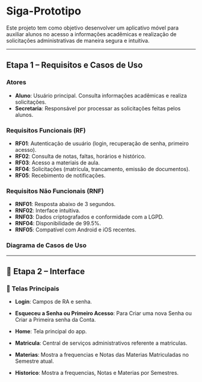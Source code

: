 # Siga-Prototipo

Este projeto tem como objetivo desenvolver um aplicativo móvel para auxiliar alunos no acesso a informações acadêmicas e realização de solicitações administrativas de maneira segura e intuitiva.

---

## Etapa 1 – Requisitos e Casos de Uso

### Atores

- **Aluno**: Usuário principal. Consulta informações acadêmicas e realiza solicitações.
- **Secretaria**: Responsável por processar as solicitações feitas pelos alunos.

### Requisitos Funcionais (RF)

- **RF01**: Autenticação de usuário (login, recuperação de senha, primeiro acesso).
- **RF02**: Consulta de notas, faltas, horários e histórico.
- **RF03**: Acesso a materiais de aula.
- **RF04**: Solicitações (matrícula, trancamento, emissão de documentos).
- **RF05**: Recebimento de notificações.

### Requisitos Não Funcionais (RNF)

- **RNF01**: Resposta abaixo de 3 segundos.
- **RNF02**: Interface intuitiva.
- **RNF03**: Dados criptografados e conformidade com a LGPD.
- **RNF04**: Disponibilidade de 99.5%.
- **RNF05**: Compatível com Android e iOS recentes.

### Diagrama de Casos de Uso



---

## 🎨 Etapa 2 – Interface

### 🧭 Telas Principais

- **Login**: Campos de RA e senha.

- **Esqueceu a Senha ou Primeiro Acesso**: Para Criar uma nova Senha ou Criar a Primeira senha da Conta.

- **Home**: Tela principal do app.

- **Matricula**: Central de serviços administrativos referente a matriculas.

- **Materias**: Mostra a frequencias e Notas das Materias Matriculadas no Semestre atual.

- **Historico**: Mostra a frequencias, Notas e Materias por Semestres.



















